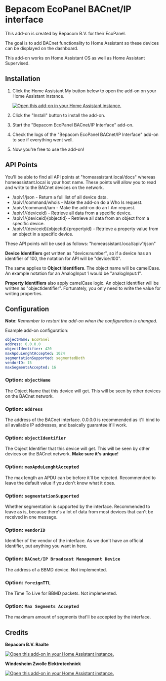# Bepacom EcoPanel BACnet/IP interface

This add-on is created by Bepacom B.V. for their EcoPanel. 

The goal is to add BACnet functionality to Home Assistant so these devices can be displayed on the dashboard.

This add-on works on Home Assistant OS as well as Home Assistant Supervised.


## Installation

1. Click the Home Assistant My button below to open the add-on on your Home
   Assistant instance.

   [![Open this add-on in your Home Assistant instance.][addon-badge]][addon]

1. Click the "Install" button to install the add-on.
1. Start the "Bepacom EcoPanel BACnet/IP Interface" add-on.
1. Check the logs of the "Bepacom EcoPanel BACnet/IP Interface" add-on to see if everything went
   well.
1. Now you're free to use the add-on!


## API Points

You'll be able to find all API points at "homeassistant.local/docs" whereas homeassistant.local is your host name.
These points will allow you to read and write to the BACnet devices on the network.

- /apiv1/json								- Return a full list of all device data.
- /apiv1/command/whois						- Make the add-on do a Who Is request.
- /apiv1/command/iam						- Make the add-on do an I Am request.
- /apiv1/{deviceid}							- Retrieve all data from a specific device.
- /apiv1/{deviceid}{objectid}				- Retrieve all data from an object from a specific device.
- /apiv1/{deviceid}{objectid}{propertyid}	- Retrieve a property value from an object in a specific device.

These API points will be used as follows:
"homeassistant.local/apiv1/json"

**Device Identifiers** get written as "device:number", so if a device has an identifier of 100, the notation for API will be "device:100".

The same applies to **Object Identifiers**. The object name will be camelCase. An example notation for an AnalogInput 1 would be "analogInput:1".

**Property Identifiers** also apply camelCase logic. An object identifier will be written as "objectIdentifier". 
Fortunately, you only need to write the value for writing properties.


## Configuration

**Note**: _Remember to restart the add-on when the configuration is changed._

Example add-on configuration:

```yaml
objectName: EcoPanel
address: 0.0.0.0
objectIdentifier: 420
maxApduLenghtAccepted: 1024
segmentationSupported: segmentedBoth
vendorID: 15
maxSegmentsAccepted: 16
```

### Option: `objectName`
The Object Name that this device will get. This will be seen by other devices on the BACnet network.

### Option: `address`
The address of the BACnet interface. 0.0.0.0 is recommended as it'll bind to all available IP addresses, and basically guarantee it'll work.

### Option: `objectIdentifier`
The Object Identifier that this device will get. This will be seen by other devices on the BACnet network. **Make sure it's unique!**

### Option: `maxApduLenghtAccepted`
The max length an APDU can be before it'll be rejected. Recommended to leave the default value if you don't know what it does.

### Option: `segmentationSupported`
Whether segmentation is supported by the interface. Recommended to leave as is, because there's a lot of data from most devices that can't be received in one message.

### Option: `vendorID`
Identifier of the vendor of the interface. As we don't have an official identifier, put anything you want in here.

### Option: `BACnet/IP Broadcast Management Device`
The address of a BBMD device. Not implemented.

### Option: `foreignTTL`
The Time To Live for BBMD packets. Not implemented.

### Option: `Max Segments Accepted`
The maximum amount of segments that'll be accepted by the interface.


## Credits

**Bepacom B.V. Raalte**


[![Open this add-on in your Home Assistant instance.][bepacom-badge]][bepacom]


**Windesheim Zwolle Elektrotechniek**


[![Open this add-on in your Home Assistant instance.][windesheim-badge]][windesheim]


[addon-badge]: https://my.home-assistant.io/badges/supervisor_addon.svg
[addon]: https://my.home-assistant.io/redirect/supervisor_addon/?addon=13b6b180_bacnetinterface&repository_url=https%3A%2F%2Fgithub.com%2FGravySeal%2Fbepacom-repo
[bepacom-badge]: https://www.bepacom.nl/wp-content/uploads/2018/09/logo-bepacom-besturingstechniek.jpg
[bepacom]: https://www.bepacom.nl/
[windesheim-badge]: https://www.windesheim.nl/getmedia/d06bfafc-febf-4c5e-bcec-bdf619d2ae93/Windesheim_logo.png
[windesheim]: https://www.windesheim.nl/